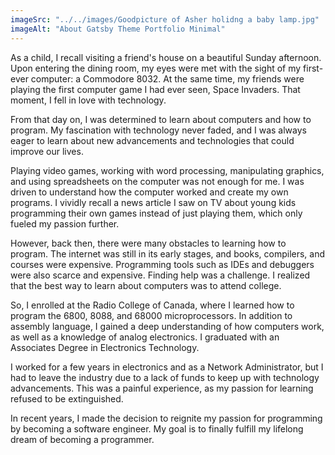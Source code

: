 ```yaml
---
imageSrc: "../../images/Goodpicture of Asher holidng a baby lamp.jpg"
imageAlt: "About Gatsby Theme Portfolio Minimal"
---
```


As a child, I recall visiting a friend's house on a beautiful Sunday afternoon. Upon entering the dining room, my eyes were met with the sight of my first-ever computer: a Commodore 8032. At the same time, my friends were playing the first computer game I had ever seen, Space Invaders. That moment, I fell in love with technology.

From that day on, I was determined to learn about computers and how to program. My fascination with technology never faded, and I was always eager to learn about new advancements and technologies that could improve our lives.

Playing video games, working with word processing, manipulating graphics, and using spreadsheets on the computer was not enough for me. I was driven to understand how the computer worked and create my own programs. I vividly recall a news article I saw on TV about young kids programming their own games instead of just playing them, which only fueled my passion further.

However, back then, there were many obstacles to learning how to program. The internet was still in its early stages, and books, compilers, and courses were expensive. Programming tools such as IDEs and debuggers were also scarce and expensive. Finding help was a challenge. I realized that the best way to learn about computers was to attend college.

So, I enrolled at the Radio College of Canada, where I learned how to program the 6800, 8088, and 68000 microprocessors. In addition to assembly language, I gained a deep understanding of how computers work, as well as a knowledge of analog electronics. I graduated with an Associates Degree in Electronics Technology.

I worked for a few years in electronics and as a Network Administrator, but I had to leave the industry due to a lack of funds to keep up with technology advancements. This was a painful experience, as my passion for learning refused to be extinguished.

In recent years, I made the decision to reignite my passion for programming by becoming a software engineer. My goal is to finally fulfill my lifelong dream of becoming a programmer.
